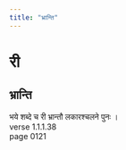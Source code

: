 ```yaml
---
title: "भ्रान्ति"
---
```


# री
## भ्रान्ति
भये शब्दे च री भ्रान्तौ लकारश्चलने पुनः ।<BR>verse 1.1.1.38<BR>page 0121

